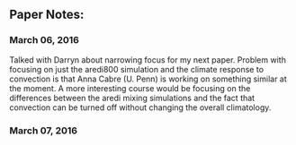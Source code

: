 ## Paper Notes: 

### March 06, 2016 
Talked with Darryn about narrowing focus for my next paper. Problem with focusing on just the aredi800 simulation and the climate response to convection is that Anna Cabre (U. Penn) is working on something similar at the moment. A more interesting course would be focusing on the differences between the aredi mixing simulations and the fact that convection can be turned off without changing the overall climatology. 

### March 07, 2016
